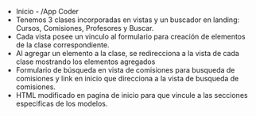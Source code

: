 - Inicio - /App Coder 
- Tenemos 3 clases incorporadas en vistas y un buscador en landing: Cursos, Comisiones, Profesores y Buscar.
- Cada vista posee un vinculo al formulario para creación de elementos de la clase correspondiente.
- Al agregar un elemento a la clase, se redirecciona a la vista de cada clase mostrando los elementos agregados
- Formulario de búsqueda en vista de comisiones para busqueda de comisiones y link en inicio que direcciona a la vista de busqueda de comisiones.
- HTML modificado en pagina de inicio para que vincule a las secciones especificas de los modelos.

